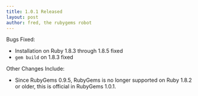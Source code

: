 ```yaml
---
title: 1.0.1 Released
layout: post
author: fred, the rubygems robot
---
```


Bugs Fixed:

* Installation on Ruby 1.8.3 through 1.8.5 fixed
* `gem build` on 1.8.3 fixed

Other Changes Include:

* Since RubyGems 0.9.5, RubyGems is no longer supported on Ruby 1.8.2 or older,
  this is official in RubyGems 1.0.1.
